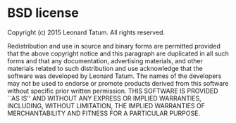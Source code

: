 # BSD license
Copyright (c) 2015 Leonard Tatum. All rights reserved.

Redistribution and use in source and binary forms are permitted provided that the above
copyright notice and this paragraph are duplicated in all such forms and that any documentation,
advertising materials, and other materials related to such distribution and use acknowledge that
the software was developed by Leonard Tatum. The names of the developers may not be used to endorse
or promote products derived from this software without specific prior written permission.
THIS SOFTWARE IS PROVIDED ``AS IS'' AND WITHOUT ANY EXPRESS OR IMPLIED WARRANTIES, INCLUDING,
WITHOUT LIMITATION, THE IMPLIED WARRANTIES OF MERCHANTABILITY AND FITNESS FOR A PARTICULAR PURPOSE.
